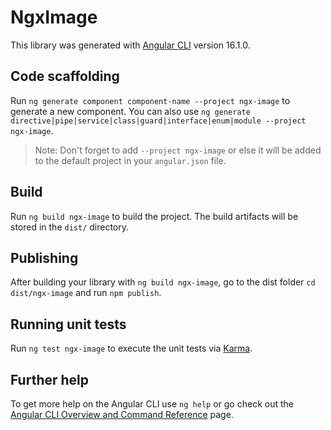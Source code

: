 # NgxImage

This library was generated with [Angular CLI](https://github.com/angular/angular-cli) version 16.1.0.

## Code scaffolding

Run `ng generate component component-name --project ngx-image` to generate a new component. You can also use `ng generate directive|pipe|service|class|guard|interface|enum|module --project ngx-image`.
> Note: Don't forget to add `--project ngx-image` or else it will be added to the default project in your `angular.json` file. 

## Build

Run `ng build ngx-image` to build the project. The build artifacts will be stored in the `dist/` directory.

## Publishing

After building your library with `ng build ngx-image`, go to the dist folder `cd dist/ngx-image` and run `npm publish`.

## Running unit tests

Run `ng test ngx-image` to execute the unit tests via [Karma](https://karma-runner.github.io).

## Further help

To get more help on the Angular CLI use `ng help` or go check out the [Angular CLI Overview and Command Reference](https://angular.io/cli) page.
